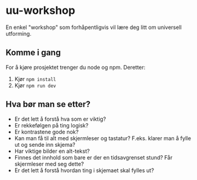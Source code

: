 # uu-workshop

En enkel "workshop" som forhåpentligvis vil lære deg litt om universell utforming.

## Komme i gang

For å kjøre prosjektet trenger du node og npm. Deretter:

1. Kjør `npm install`
2. Kjør `npm run dev`

## Hva bør man se etter?

- Er det lett å forstå hva som er viktig?
- Er rekkefølgen på ting logisk?
- Er kontrastene gode nok?
- Kan man få til alt med skjermleser og tastatur? F.eks. klarer man å fylle ut og sende inn skjema?
- Har viktige bilder en alt-tekst?
- Finnes det innhold som bare er der en tidsavgrenset stund? Får skjermleser med seg dette?
- Er det lett å forstå hvordan ting i skjemaet skal fylles ut?
